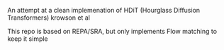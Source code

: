 An attempt at a clean implemenation of HDiT (Hourglass Diffusion Transformers) krowson et al

This repo is based on REPA/SRA, but only implements Flow matching to keep it simple